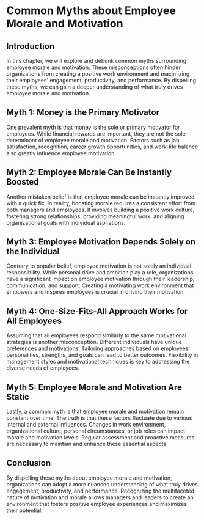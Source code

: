 Common Myths about Employee Morale and Motivation
==========================================================

Introduction
------------

In this chapter, we will explore and debunk common myths surrounding employee morale and motivation. These misconceptions often hinder organizations from creating a positive work environment and maximizing their employees' engagement, productivity, and performance. By dispelling these myths, we can gain a deeper understanding of what truly drives employee morale and motivation.

Myth 1: Money is the Primary Motivator
--------------------------------------

One prevalent myth is that money is the sole or primary motivator for employees. While financial rewards are important, they are not the sole determinant of employee morale and motivation. Factors such as job satisfaction, recognition, career growth opportunities, and work-life balance also greatly influence employee motivation.

Myth 2: Employee Morale Can Be Instantly Boosted
------------------------------------------------

Another mistaken belief is that employee morale can be instantly improved with a quick fix. In reality, boosting morale requires a consistent effort from both managers and employees. It involves building a positive work culture, fostering strong relationships, providing meaningful work, and aligning organizational goals with individual aspirations.

Myth 3: Employee Motivation Depends Solely on the Individual
------------------------------------------------------------

Contrary to popular belief, employee motivation is not solely an individual responsibility. While personal drive and ambition play a role, organizations have a significant impact on employee motivation through their leadership, communication, and support. Creating a motivating work environment that empowers and inspires employees is crucial in driving their motivation.

Myth 4: One-Size-Fits-All Approach Works for All Employees
----------------------------------------------------------

Assuming that all employees respond similarly to the same motivational strategies is another misconception. Different individuals have unique preferences and motivations. Tailoring approaches based on employees' personalities, strengths, and goals can lead to better outcomes. Flexibility in management styles and motivational techniques is key to addressing the diverse needs of employees.

Myth 5: Employee Morale and Motivation Are Static
-------------------------------------------------

Lastly, a common myth is that employee morale and motivation remain constant over time. The truth is that these factors fluctuate due to various internal and external influences. Changes in work environment, organizational culture, personal circumstances, or job roles can impact morale and motivation levels. Regular assessment and proactive measures are necessary to maintain and enhance these essential aspects.

Conclusion
----------

By dispelling these myths about employee morale and motivation, organizations can adopt a more nuanced understanding of what truly drives engagement, productivity, and performance. Recognizing the multifaceted nature of motivation and morale allows managers and leaders to create an environment that fosters positive employee experiences and maximizes their potential.

